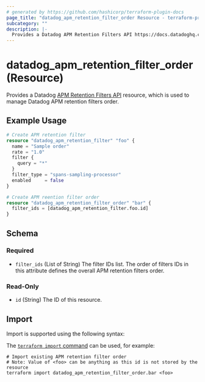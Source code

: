 ```yaml
---
# generated by https://github.com/hashicorp/terraform-plugin-docs
page_title: "datadog_apm_retention_filter_order Resource - terraform-provider-datadog"
subcategory: ""
description: |-
  Provides a Datadog APM Retention Filters API https://docs.datadoghq.com/api/v2/apm-retention-filters/ resource, which is used to manage Datadog APM retention filters order.
---
```


# datadog_apm_retention_filter_order (Resource)

Provides a Datadog [APM Retention Filters API](https://docs.datadoghq.com/api/v2/apm-retention-filters/) resource, which is used to manage Datadog APM retention filters order.

## Example Usage

```terraform
# Create APM retention filter
resource "datadog_apm_retention_filter" "foo" {
  name = "Sample order"
  rate = "1.0"
  filter {
    query = "*"
  }
  filter_type = "spans-sampling-processor"
  enabled     = false
}

# Create APM reention filter order
resource "datadog_apm_retention_filter_order" "bar" {
  filter_ids = [datadog_apm_retention_filter.foo.id]
}
```

<!-- schema generated by tfplugindocs -->
## Schema

### Required

- `filter_ids` (List of String) The filter IDs list. The order of filters IDs in this attribute defines the overall APM retention filters order.

### Read-Only

- `id` (String) The ID of this resource.

## Import

Import is supported using the following syntax:

The [`terraform import` command](https://developer.hashicorp.com/terraform/cli/commands/import) can be used, for example:

```shell
# Import existing APM retention filter order
# Note: Value of <foo> can be anything as this id is not stored by the resource
terraform import datadog_apm_retention_filter_order.bar <foo>
```
